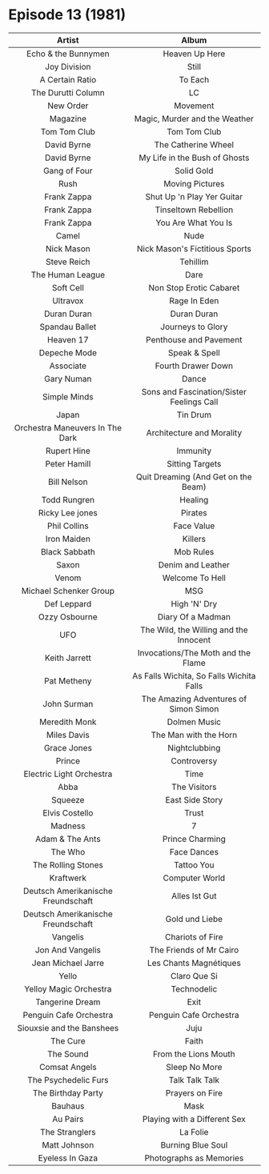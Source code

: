 # Episode 13 (1981)

| Artist | Album |
| :---: | :---: |
| Echo & the Bunnymen | Heaven Up Here |
| Joy Division | Still  |
| A Certain Ratio | To Each |
| The Durutti Column | LC |
| New Order | Movement |
| Magazine | Magic, Murder and the Weather |
| Tom Tom Club | Tom Tom Club |
| David Byrne | The Catherine Wheel |
| David Byrne | My Life in the Bush of Ghosts |
| Gang of Four | Solid Gold |
| Rush | Moving Pictures |
| Frank Zappa | Shut Up 'n Play Yer Guitar |
| Frank Zappa | Tinseltown Rebellion |
| Frank Zappa | You Are What You Is |
| Camel | Nude |
| Nick Mason | Nick Mason's Fictitious Sports |
| Steve Reich | Tehillim |
| The Human League | Dare |
| Soft Cell | Non Stop Erotic Cabaret |
| Ultravox | Rage In Eden |
| Duran Duran | Duran Duran |
| Spandau Ballet | Journeys to Glory |
| Heaven 17 | Penthouse and Pavement |
| Depeche Mode | Speak & Spell |
| Associate | Fourth Drawer Down |
| Gary Numan | Dance |
| Simple Minds | Sons and Fascination/Sister Feelings Call |
| Japan | Tin Drum |
| Orchestra Maneuvers In The Dark | Architecture and Morality |
| Rupert Hine | Immunity |
| Peter Hamill | Sitting Targets |
| Bill Nelson | Quit Dreaming (And Get on the Beam) |
| Todd Rungren | Healing |
| Ricky Lee jones | Pirates |
| Phil Collins | Face Value |
| Iron Maiden | Killers |
| Black Sabbath | Mob Rules |
| Saxon | Denim and Leather |
| Venom | Welcome To Hell |
| Michael Schenker Group | MSG |
| Def Leppard | High 'N' Dry |
| Ozzy Osbourne | Diary Of a Madman |
| UFO | The Wild, the Willing and the Innocent |
| Keith Jarrett | Invocations/The Moth and the Flame |
| Pat Metheny | As Falls Wichita, So Falls Wichita Falls |
| John Surman | The Amazing Adventures of Simon Simon |
| Meredith Monk | Dolmen Music |
| Miles Davis | The Man with the Horn |
| Grace Jones | Nightclubbing |
| Prince | Controversy |
| Electric Light Orchestra | Time |
| Abba | The Visitors |
| Squeeze | East Side Story |
| Elvis Costello | Trust |
| Madness | 7 |
| Adam & The Ants | Prince Charming |
| The Who | Face Dances |
| The Rolling Stones | Tattoo You |
| Kraftwerk | Computer World |
| Deutsch Amerikanische Freundschaft | Alles Ist Gut |
| Deutsch Amerikanische Freundschaft | Gold und Liebe |
| Vangelis | Chariots of Fire |
| Jon And Vangelis | The Friends of Mr Cairo |
| Jean Michael Jarre | Les Chants Magnétiques |
| Yello | Claro Que Si |
| Yelloy Magic Orchestra | Technodelic |
| Tangerine Dream | Exit |
| Penguin Cafe Orchestra | Penguin Cafe Orchestra |
| Siouxsie and the Banshees | Juju |
| The Cure | Faith |
| The Sound | From the Lions Mouth |
| Comsat Angels | Sleep No More |
| The Psychedelic Furs | Talk Talk Talk |
| The Birthday Party | Prayers on Fire |
| Bauhaus | Mask |
| Au Pairs | Playing with a Different Sex |
| The Stranglers | La Folie |
| Matt Johnson | Burning Blue Soul |
| Eyeless In Gaza | Photographs as Memories |
